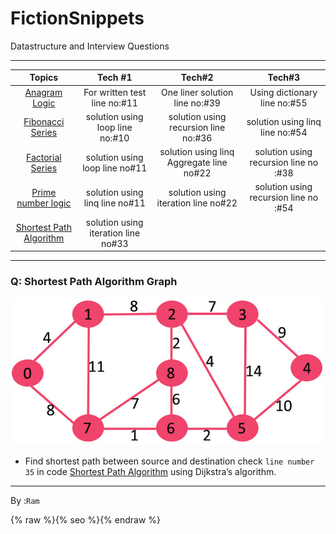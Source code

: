 # FictionSnippets
Datastructure and Interview Questions
***

  | Topics | Tech #1  | Tech#2 | Tech#3 |
  | :---:   | :-: | :-: | :-: | 
  | [Anagram Logic](https://github.com/programfiction/FictionSnippets/blob/6474c8d6cc8880b168ef1ba967a6aefab330567e/Snippets/Anagram.cs) | For written test line no:#11 | One liner solution line no:#39 | Using dictionary line no:#55 | 
  | [Fibonacci Series](https://github.com/programfiction/FictionSnippets/blob/main/Snippets/Fibo.cs) | solution using loop line no:#10 | solution using recursion line no:#36 | solution using linq line no:#54 |
  | [Factorial Series](https://github.com/programfiction/FictionSnippets/blob/main/Snippets/Factorial.cs) | solution using loop line no#11 | solution using linq Aggregate line no#22 | solution using recursion line no :#38 |
  | [Prime number logic](https://github.com/programfiction/FictionSnippets/blob/main/Snippets/PrimeNumber.cs) | solution using linq line no#11 | solution using iteration line no#22 | solution using recursion line no :#54 |
  | [Shortest Path Algorithm](https://github.com/programfiction/FictionSnippets/blob/main/Snippets/ShortestPathAlgo.cs) | solution using iteration line no#33 |  |  |
 ---

### Q: Shortest Path Algorithm Graph
![Profile](https://github.com/programfiction/FictionSnippets/blob/main/Assets/GraphDiagram.jpg)

- Find shortest path between source and destination check `line number 35` in code [Shortest Path Algorithm](https://github.com/programfiction/FictionSnippets/blob/main/Snippets/ShortestPathAlgo.cs) using Dijkstra’s algorithm.

 ---

 By :`Ram`

{% raw %}{% seo %}{% endraw %}

